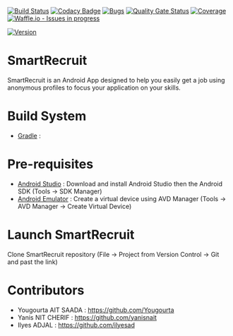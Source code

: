 [![Build Status](https://img.shields.io/travis/Yougourta/SmartRecruit/master.svg?style=flat-square)](https://travis-ci.org/Yougourta/SmartRecruit)
[![Codacy Badge](https://api.codacy.com/project/badge/Grade/323c9cdbcd864e00b033df82605fade8)](https://app.codacy.com/app/Yougourta/SmartRecruit?utm_source=github.com&utm_medium=referral&utm_content=Yougourta/SmartRecruit&utm_campaign=Badge_Grade_Dashboard)
[![Bugs](https://sonarcloud.io/api/project_badges/measure?project=Yougourta_SmartRecruit&metric=bugs)](https://sonarcloud.io/dashboard?id=Yougourta_SmartRecruit)
[![Quality Gate Status](https://sonarcloud.io/api/project_badges/measure?project=Yougourta_SmartRecruit&metric=alert_status)](https://sonarcloud.io/dashboard?id=Yougourta_SmartRecruit)
[![Coverage](https://sonarcloud.io/api/project_badges/measure?project=Yougourta_SmartRecruit&metric=coverage)](https://sonarcloud.io/dashboard?id=Yougourta_SmartRecruit)
[![Waffle.io - Issues in progress](https://badge.waffle.io/Yougourta/SmartRecruit.png?label=in%20progress&title=In%20Progress)](http://waffle.io/Yougourta/SmartRecruit)
<!--[![License](https://img.shields.io/github/license/Yougourta/SmartRecruit.svg?style=flat-square)](LICENSE)-->
[![Version](https://img.shields.io/github/tag/Yougourta/SmartRecruit.svg?label=version&style=flat-square)](build.gradle)

# SmartRecruit
SmartRecruit is an Android App designed to help you easily get a job using anonymous profiles to focus your application on your skills. 

# Build System
- [Gradle](https://gradle.org/) :

# Pre-requisites
- [Android Studio](https://developer.android.com/studio/) : Download and install Android Studio then the Android SDK (Tools -> SDK Manager)
- [Android Emulator](https://developer.android.com/studio/run/managing-avds) : Create a virtual device using AVD Manager (Tools -> AVD Manager -> Create Virtual Device)

# Launch SmartRecruit
Clone SmartRecruit repository (File -> Project from Version Control -> Git and past the link)

# Contributors

- Yougourta AIT SAADA : https://github.com/Yougourta
- Yanis NIT CHERIF : https://github.com/yanisnait
- Ilyes ADJAL : https://github.com/ilyesad
